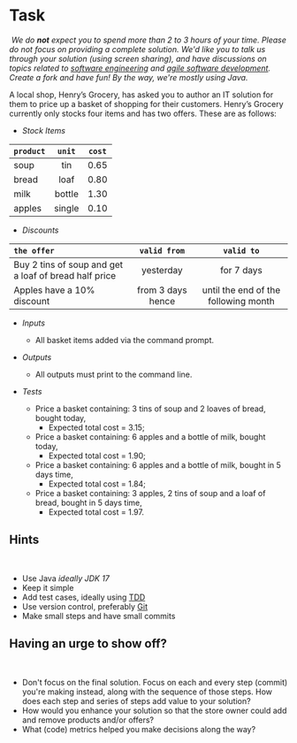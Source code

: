 # Task
​
_We do **not** expect you to spend more than 2 to 3 hours of your time. Please do not focus on providing a complete solution. We'd like you to talk us through your solution (using screen sharing), and have discussions on topics related to [software engineering](https://en.wikipedia.org/wiki/Software_engineering) and [agile software development](https://en.wikipedia.org/wiki/Agile_software_development). Create a fork and have fun! By the way, we're mostly using Java._
​

A local shop, Henry’s Grocery, has asked you to author an IT solution for them to price up a basket of shopping for their customers. Henry’s Grocery currently only stocks four items and has two offers. These are as follows:
​
- _Stock Items_
        
| `product` | `unit` | `cost` |
|:----------|:------:|:------:|
| soup      |  tin   |  0.65  |
| bread     |  loaf  |  0.80  |
| milk      | bottle |  1.30  |
| apples    | single |  0.10  |


- _Discounts_
 
| `the offer`                                           |   `valid from`    |              `valid to`              | 
|:------------------------------------------------------|:-----------------:|:------------------------------------:|    
| Buy 2 tins of soup and get a loaf of bread half price |     yesterday     |              for 7 days              |
| Apples have a 10% discount                            | from 3 days hence | until the end of the following month |


- _Inputs_
  - All basket items added via the command prompt.
- _Outputs_
  -	All outputs must print to the command line.


   
- _Tests_
  - Price a basket containing: 3 tins of soup and 2 loaves of bread, bought today, 
    - Expected total cost = 3.15;
  - Price a basket containing: 6 apples and a bottle of milk, bought today, 
    - Expected total cost = 1.90;
  - Price a basket containing: 6 apples and a bottle of milk, bought in 5 days time,
    - Expected total cost = 1.84;
  - Price a basket containing: 3 apples, 2 tins of soup and a loaf of bread, bought in 5 days time,
    - Expected total cost = 1.97.


## Hints
​
- Use Java _ideally JDK 17_
- Keep it simple
- Add test cases, ideally using [TDD](https://en.wikipedia.org/wiki/Test-driven_development)
- Use version control, preferably [Git](https://en.wikipedia.org/wiki/Git)
- Make small steps and have small commits
​
## Having an urge to show off?
​
- Don't focus on the final solution. Focus on each and every step (commit) you're making instead, along with the sequence of those steps. How does each step and series of steps add value to your solution?
- How would you enhance your solution so that the store owner could add and remove products and/or offers?
- What (code) metrics helped you make decisions along the way?










